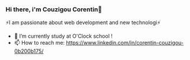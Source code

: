 ### Hi there, i'm Couzigou Corentin👋
⚡I am passionate about web development and new technologi⚡
- 🌱 I’m currently study at O'Clock school !
- 📫 How to reach me: https://www.linkedin.com/in/corentin-couzigou-0b200b175/
<!--
**CorentinCouzigou/CorentinCouzigou** is a ✨ _special_ ✨ repository because its `README.md` (this file) appears on your GitHub profile.

Here are some ideas to get you started:

- 🔭 I’m currently working on ...
- 🌱 I’m currently learning ...
- 👯 I’m looking to collaborate on ...
- 🤔 I’m looking for help with ...
- 💬 Ask me about ...
- 📫 How to reach me: ...
- 😄 Pronouns: ...
- ⚡ Fun fact: ...
-->
